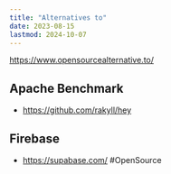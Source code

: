 ```yaml
---
title: "Alternatives to"
date: 2023-08-15
lastmod: 2024-10-07
---
```

https://www.opensourcealternative.to/

## Apache Benchmark
- https://github.com/rakyll/hey

## Firebase
- https://supabase.com/ #OpenSource
